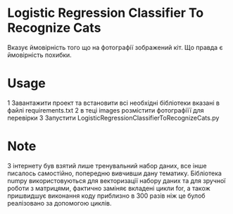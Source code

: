 # Logistic Regression Classifier To Recognize Cats
Вказує ймовірність того що на фотографії зображений кіт.
Що правда є ймовірність похибки.
# Usage
1 Завантажити проект та встановити всі необхідні бібліотеки вказані в файлі requirements.txt
2 в теці images розмістити фотографіїї для перевірки
3 Запустити LogisticRegressionClassifierToRecognizeCats.py
# Note
З інтернету був взятий лише тренувальний набор даних, все інше писалось самостійно, попередню вивчивши дану тематику.
Бібліотека numpy використовуються для векторизації набору даних та для зручної роботи з матрицями, фактично заміняє вкладені цикли for, а також пришвидшує виконання коду приблизно в 300 разів ніж це булоб реалізовано за допомогою циклів.
